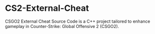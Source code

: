 # CS2-External-Cheat
CSGO2 External Cheat Source Code is a C++ project tailored to enhance gameplay in Counter-Strike: Global Offensive 2 (CSGO2).

